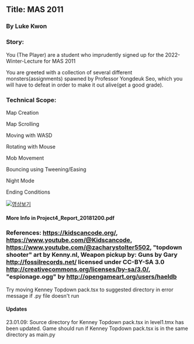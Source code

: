 ## Title: MAS 2011
### By Luke Kwon

### Story: 
You (The Player) are a student who imprudently
signed up for the 2022-Winter-Lecture for MAS 2011

You are greeted with a collection of several different monsters(assignments) spawned by Professor Yongdeuk Seo, which you will have to defeat in order to make it out alive(get a good grade).

### Technical Scope:
Map Creation

Map Scrolling

Moving with WASD

Rotating with Mouse

Mob Movement

Bouncing using Tweening/Easing

Night Mode

Ending Conditions


[![영상보기](https://img.youtube.com/vi/_5tFXJQIzi4/0.jpg)](https://www.youtube.com/watch?v=uHcI5YHEdz0)


#### More Info in Project4_Report_20181200.pdf

### References: https://kidscancode.org/, https://www.youtube.com/@Kidscancode, https://www.youtube.com/@zacharystolter5502, "topdown shooter" art by Kenny.nl, Weapon pickup by: Guns by Gary <http://fossilrecords.net/> licensed under CC-BY-SA 3.0 <http://creativecommons.org/licenses/by-sa/3.0/>, "espionage.ogg" by http://opengameart.org/users/haeldb

Try moving Kenney Topdown pack.tsx to suggested directory in error message if .py file doesn't run

#### Updates

23.01.09: Source directory for Kenney Topdown pack.tsx in level1.tmx has been updated. Game should run if Kenney Topdown pack.tsx is in the same directory as main.py
